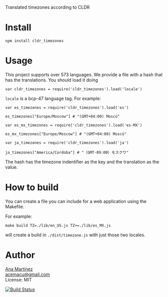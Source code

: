 Translated timezones according to CLDR

Install
=======

    npm install cldr_timezones

Usage
=====

This project supports over 573 languages.
We provide a file with a hash that has the translations.
You should load it doing

    var cldr_timezones = require('cldr_timezones').load('locale')

```locale``` is a bcp-47 language tag. For example:

    var es_timezones = require('cldr_timezones').load('es')

    es_timezones["Europe/Moscow"] # "(GMT+04:00) Moscú"
    
    var es_mx_timezones = require('cldr_timezones').load('es-MX')
    
    es_mx_timezones["Europe/Moscow"] # "(GMT+04:00) Moscú"

    var ja_timezones = require('cldr_timezones').load('ja')
    
    ja_timezones["America/Cordoba"] # "（GMT-09:00）モスクワ"

The hash has the timezone indentifier as the key and the translation as the value.    

How to build
======

You can create a file you can include for a web application using the Makefile.

For example:

    make build TZ=./lib/en_US.js TZ+=./lib/es_MX.js

will create a build in `./dist/timezone.js` with just those two locales.


Author
======
[Ana Martinez](https://github.com/anamartinez)<br/>
acemacu@gmail.com<br/>
License: MIT<br/>

[![Build Status](https://travis-ci.org/anamartinez/npm-cldr-timezones.png)](https://travis-ci.org/anamartinez/npm-cldr-timezones)
